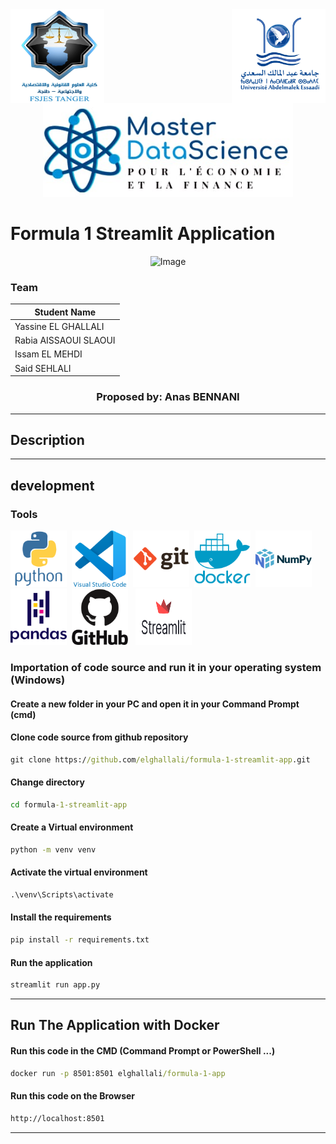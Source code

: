 <div>
  <img src="https://github.com/elghallali/my-images/blob/master/Faculty%20Official/fsjest.jpg" title="fsjest" alt="fsjest" width="150" height="150" align="left"/>
  <img src="https://github.com/elghallali/my-images/blob/master/Faculty%20Official/uae.png" title="UAE" **alt="UAE" width="150" height="150" align="right"/>
</div>
<br><br>
<br><br>
<br><br>
<div align="center">
  <img src="https://github.com/elghallali/my-images/blob/master/Faculty%20Official/logo.png" title="DSDS" alt="DSDS" width="400" height="150"/>
</div>

# Formula 1 Streamlit Application
<div align="center">
  <img src="https://raw.githubusercontent.com/elghallali/formula-1-streamlit-app/master/images/image.webp" title="Image" alt="Image" width="400"/>
</div>

<div>
  <div align="left">

### Team

| Student Name   |
|----------|
| Yassine EL GHALLALI |
| Rabia AISSAOUI SLAOUI |
| Issam EL MEHDI |
| Said SEHLALI |

  </div>

  <div align="center">

### Proposed by: Anas BENNANI

  </div>

---

## Description

---

## development

### Tools

<div>
  <img src="https://github.com/devicons/devicon/blob/master/icons/python/python-original-wordmark.svg" title="Python" alt="Python" width="90" height="90"/>&nbsp;
  <img src="https://github.com/devicons/devicon/blob/master/icons/vscode/vscode-original-wordmark.svg" title="VSCode" alt="VSCode" width="90" height="90"/>&nbsp;
  <img src="https://github.com/devicons/devicon/blob/master/icons/git/git-original-wordmark.svg" title="Git" alt="Git" width="90" height="90"/>&nbsp;
  <img src="https://github.com/devicons/devicon/blob/master/icons/docker/docker-plain-wordmark.svg" title="Docker" alt="Docker" width="90" height="90"/>&nbsp;
  <img src="https://github.com/devicons/devicon/blob/master/icons/numpy/numpy-original-wordmark.svg" title="NumPy" alt="NumPy" width="90" height="90"/>&nbsp;
  <img src="https://github.com/devicons/devicon/blob/master/icons/pandas/pandas-original-wordmark.svg" title="Pandas" alt="Pandas" width="90" height="90"/>&nbsp;
  <img src="https://github.com/devicons/devicon/blob/master/icons/github/github-original-wordmark.svg" title="GitHub" alt="GitHub" width="90" height="90" /> &nbsp;
  <img src="https://github.com/elghallali/my-images/blob/master/streamlit-logo-primary-colormark-darktext.svg" title="Streamlit" alt="Streamlit" width="90" height="90">&nbsp;
</div>

### Importation of code source and run it in your operating system (Windows)

#### Create a new folder in your PC and open it in your Command Prompt (cmd)  

#### Clone code source from github repository

```cmd
git clone https://github.com/elghallali/formula-1-streamlit-app.git
```

#### Change directory

```cmd
cd formula-1-streamlit-app
```

#### Create a Virtual environment

```cmd
python -m venv venv 
```

#### Activate the virtual environment

```cmd
.\venv\Scripts\activate
```

#### Install the requirements

```cmd
pip install -r requirements.txt
```

#### Run the application

```cmd
streamlit run app.py
```

---

## Run The Application with Docker

#### Run this code in the CMD (Command Prompt or PowerShell ...)
```cmd
docker run -p 8501:8501 elghallali/formula-1-app
```
#### Run this code on the Browser
```cmd
http://localhost:8501
```

---
